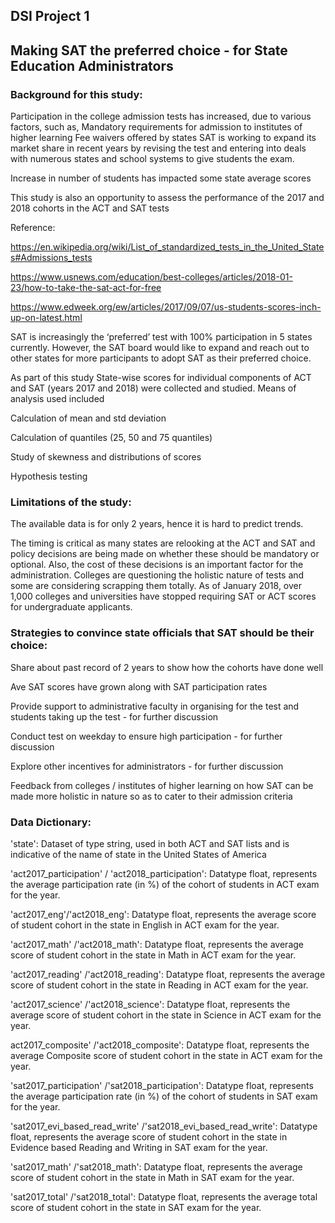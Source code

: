 

## DSI Project 1

## Making SAT the preferred choice - for State Education Administrators


### Background for this study:
Participation in the college admission tests has increased, due to various factors, such as,
    Mandatory requirements for admission to institutes of higher learning
    Fee waivers offered by states 
    SAT is working to expand its market share in recent years by revising the test and entering into deals with numerous states and school systems to give students the exam. 

Increase in number of students has impacted some state average scores

This study is also an opportunity to assess the performance of the 2017 and 2018 cohorts in the ACT and SAT tests

Reference:

https://en.wikipedia.org/wiki/List_of_standardized_tests_in_the_United_States#Admissions_tests

https://www.usnews.com/education/best-colleges/articles/2018-01-23/how-to-take-the-sat-act-for-free

https://www.edweek.org/ew/articles/2017/09/07/us-students-scores-inch-up-on-latest.html


SAT is increasingly the ‘preferred’ test with 100% participation in 5 states currently. However, the SAT board would like to expand and reach out to other states for more participants to adopt SAT as their preferred choice.

As part of this study State-wise scores for individual components of ACT and SAT (years 2017 and 2018) were collected and studied.
Means of analysis used included

  Calculation of mean and std deviation
  
  Calculation of quantiles (25, 50 and 75 quantiles)
  
  Study of skewness and distributions of scores
  
  Hypothesis testing




### Limitations of the study:
The available data is for only 2 years, hence it is hard to predict trends. 

The timing is critical as many states are relooking at the ACT and SAT and policy decisions are being made on whether these should be mandatory or optional. Also, the cost of these decisions is an important factor for the administration. 
Colleges are questioning the holistic nature of tests and some are considering scrapping them totally. As of January 2018, over 1,000 colleges and universities have stopped requiring SAT or ACT scores for undergraduate applicants.




### Strategies to convince state officials that SAT should be their choice: 

Share about past record of 2 years to show how the cohorts have done well 

Ave SAT scores have grown along with SAT participation rates

Provide support to administrative faculty in organising for the test and students taking up the test - for further discussion

Conduct test on weekday to ensure high participation - for further discussion

Explore other incentives for administrators - for further discussion

Feedback from colleges / institutes of higher learning on how SAT can be made more holistic in nature so as to cater to their admission criteria




### Data Dictionary:

'state': Dataset of type string, used in both ACT and SAT lists and is indicative of the name of state in the United States of America

'act2017_participation' / 'act2018_participation': Datatype float, represents the average participation rate (in %) of the cohort of students in ACT exam for the year.

'act2017_eng'/'act2018_eng': Datatype float, represents the average score of student cohort in the state in English in ACT exam for the year.

'act2017_math' /'act2018_math': Datatype float, represents the average score of student cohort in the state in Math in ACT exam for the year.

'act2017_reading' /'act2018_reading': Datatype float, represents the average score of student cohort in the state in Reading in ACT exam for the year.

'act2017_science' /'act2018_science': Datatype float, represents the average score of student cohort in the state in Science in ACT exam for the year.

act2017_composite' /'act2018_composite': Datatype float, represents the average Composite score of student cohort in the state in ACT exam for the year.	

'sat2017_participation' /'sat2018_participation': Datatype float, represents the average participation rate (in %) of the cohort of students in SAT exam for the year.

'sat2017_evi_based_read_write' /'sat2018_evi_based_read_write': Datatype float, represents the average score of student cohort in the state in Evidence based Reading and Writing in SAT exam for the year.

'sat2017_math' /'sat2018_math': Datatype float, represents the average score of student cohort in the state in Math in SAT exam for the year.

'sat2017_total' /'sat2018_total': Datatype float, represents the average total score of student cohort in the state in SAT exam for the year.
